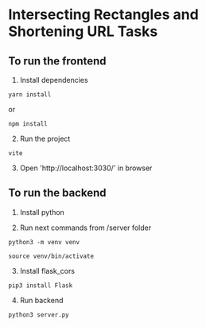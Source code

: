 # Intersecting Rectangles and Shortening URL Tasks

## To run the frontend ##
1) Install dependencies

```shell script
yarn install
```

or

```shell script
npm install
```

2) Run the project

```shell script
vite
```

3) Open 'http://localhost:3030/' in browser


## To run the backend ##
1) Install python

2) Run next commands from /server folder

```shell script
python3 -m venv venv
```

```shell script
source venv/bin/activate 
```

3) Install flask_cors

```shell script
pip3 install Flask
```

4) Run backend

```shell script
python3 server.py
```
